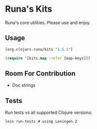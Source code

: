 # Runa's Kits

Runa's core utilities.  Please use and enjoy. 

Usage
-----

```clj
[org.clojars.runa/kits "1.5.1"]
```

```clj
(require '[kits.map :refer [map-keys]])
```

Room For Contribution
---------------------

* Doc strings

Tests
-----

Run tests vs all supported Clojure versions:

```
lein run-tests # using Leningen 2
```
